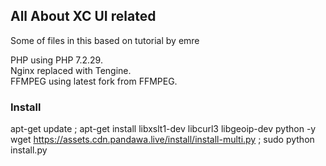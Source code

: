 ## All About XC UI related

Some of files in this based on tutorial by emre

PHP using PHP 7.2.29.<br/>
Nginx replaced with Tengine.<br/>
FFMPEG using latest fork from FFMPEG.


### Install 
apt-get update ; apt-get install libxslt1-dev libcurl3 libgeoip-dev python -y 
wget https://assets.cdn.pandawa.live/install/install-multi.py ; sudo python install.py
